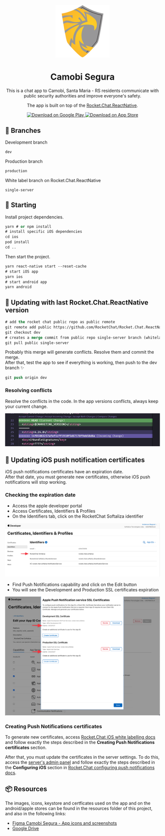 <h1 align="center">
  <img alt="Camobi Segura" height="170" title="Camobi Segura" src="resources/android/icon/icon.png" />
</h1>

<h1 align="center">
  Camobi Segura
</h1>

<p align="center">This is a chat app to Camobi, Santa Maria - RS residents communicate with public security authorities and improve everyone's safety.</p>
<p align="center">The app is built on top of the <a href="https://github.com/RocketChat/Rocket.Chat.ReactNative">Rocket.Chat.ReactNative</a>.</p>

<p align="center">
  <a href="https://play.google.com/store/apps/details?id=rocket.chat.softaliza">
    <img alt="Download on Google Play" src="https://play.google.com/intl/en_us/badges/images/badge_new.png" height=43>
  </a>
  <a href="https://apps.apple.com/br/app/camobi-segura/id1515168312">
    <img alt="Download on App Store" src="https://user-images.githubusercontent.com/7317008/43209852-4ca39622-904b-11e8-8ce1-cdc3aee76ae9.png" height=43>
  </a>
</p>

## 🔀 Branches

Development branch
```cl
dev
```
Production branch
```cl
production
```
White label branch on Rocket.Chat.ReactNative
```
single-server
```

## 🎉 Starting

Install project dependencies.

```cl
yarn # or npm install
# install specific iOS dependencies
cd ios
pod install 
cd ..
```

Then start the project.

```cl
yarn react-native start --reset-cache
# start iOS app
yarn ios 
# start android app
yarn android 
```

## 🚀  Updating with last Rocket.Chat.ReactNative version

```cl
# add the rocket chat public repo as public remote
git remote add public https://github.com/RocketChat/Rocket.Chat.ReactNative.git 
git checkout dev
# creates a merge commit from public repo single-server branch (whitelabel branch)
git pull public single-server
```

Probably this merge will generate conflicts. Resolve them and commit the merge. <br /> 
After that, test the app to see if everything is working, then push to the dev branch ✨

```cl
git push origin dev
```

### Resolving conflicts

Resolve the conflicts in the code. In the app versions conflicts, always keep your current change.

<img alt="Version conflicts" src=".github/version-conflicts.png" />

## 📝 Updating iOS push notification certificates

iOS push notifications certificates have an expiration date. <br /> 
After that date, you must generate new certificates, otherwise iOS push notifications will stop working.

### Checking the expiration date

- Access the apple developer portal
- Access Certificates, Identifiers & Profiles
- On the Identifiers tab, click on the RocketChat Softaliza identifier

<img alt="Apple identifiers" src=".github/apple-identifiers.png" />

- Find Push Notifications capability and click on the Edit button
- You will see the Development and Production SSL certificates expiration

<img alt="Apple certificates expiration" src=".github/apple-certificates-expiration.png" />

### Creating Push Notifications certificates

To generate new certificates, access [Rocket.Chat iOS white labelling docs](https://developer.rocket.chat/mobile-app/mobile-app-white-labelling/ios-app-white-labelling) and follow exactly the steps described in the **Creating Push Notifications certificates** section.

After that, you must update the certificates in the server settings. To do this, access the [server's admin panel](https://chat.camobisegura.com.br/admin/Push) and follow exactly the steps described in the **Configuring iOS** section in [Rocket.Chat configuring push notifications docs](https://developer.rocket.chat/mobile-app/mobile-app-white-labelling/configuring-push-notifications).

## 📦 Resources

The images, icons, keystore and certficates used on the app and on the android/apple stores can be found in the resources folder of this project, and also in the following links: </br>

- [Figma Camobi Segura - App icons and screenshots](https://www.figma.com/file/7bczH8xrL08V32YAaZsmks/Camobi-Segura---App-icons-and-screenshots?node-id=0%3A1) 
- [Google Drive](https://drive.google.com/drive/folders/1qbFNq_USaLRpBQN4LWOXYHgwK0xOBU1-)
